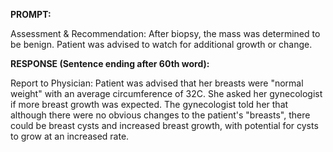 **PROMPT:**

Assessment & Recommendation:  After biopsy, the mass was determined to be benign. Patient was advised to watch for additional growth or change. 

**RESPONSE (Sentence ending after 60th word):**

Report to Physician:  Patient was advised that her breasts were "normal weight" with an average circumference of 32C. She asked her gynecologist if more breast growth was expected. The gynecologist told her that although there were no obvious changes to the patient's "breasts", there could be breast cysts and increased breast growth, with potential for cysts to grow at an increased rate. 